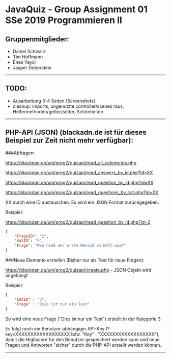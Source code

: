 ﻿# JavaQuiz - Group Assignment 01 SSe 2019 Programmieren II

## Gruppenmitglieder:
* Daniel Schwarz
* Tim Hoffmann
* Enes Yayci
* Jasper Doberstein

---

## TODO:
* Ausarbeitung 3-4 Seiten (Screenshots)
* cleanup: imports, ungenutzte controller/scenes raus, Helfermethoden/getter/setter, Schönheiten

---


## PHP-API (JSON) (blackadn.de ist für dieses Beispiel zur Zeit nicht mehr verfügbar):

###Abfragen:

https://blackdan.de/uni/prog2/quizapi/read_all_categories.php

https://blackdan.de/uni/prog2/quizapi/read_answers_by_id.php?id=XX

https://blackdan.de/uni/prog2/quizapi/read_question_by_id.php?id=XX

https://blackdan.de/uni/prog2/quizapi/read_questions_by_cat.php?id=XX

XX durch eine ID austauschen. Es wird ein JSON Format zurückgegeben.

Beispiel:

https://blackdan.de/uni/prog2/quizapi/read_question_by_id.php?id=2

```json
{
    "FrageID": "2",
    "KatID": "5",
    "Frage": "Wie hieß der erste Mensch im Weltraum?"
}
```

###Neue Elemente erstellen (Bisher nur als Test für neue Fragen):

https://blackdan.de/uni/prog2/quizapi/create.php - JSON Objekt wird angehängt

Beispiel:
```json
{
    "KatID" : "3",
    "Frage" : "Dies ist nur ein Test"
}
```

So wird eine neue Frage ("Dies ist nur ein Test") erstellt in der Kategorie 3.

Es folgt noch ein Benutzer-abhängiger API-Key (?key=XXXXXXXXXXXXXXXXXX bzw. "Key" : "XXXXXXXXXXXXXXXXXX"), damit die Highscore für den Benutzer gespeichert werden kann und neue Fragen und Antworten "sicher" durch die PHP-API erstellt werden können.

---